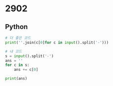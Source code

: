 # 2902

## Python

```python
# 더 좋은 코드
print(''.join(c[0]for c in input().split('-')))
```

```python
# 내 코드
s = input().split('-')
ans = ''
for c in s:
    ans += c[0]

print(ans)
```
